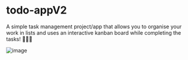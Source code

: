 # todo-appV2
A simple task management project/app that allows you to organise your work in lists
and uses an interactive kanban board while completing the tasks! 🚀🚀🚀

![image](https://github.com/Pratik-Karale/todo-appV2/assets/74715140/8149f0a7-1f2c-42aa-b5b3-2d43821f3dde)

